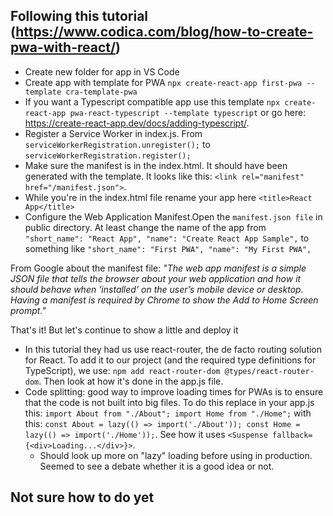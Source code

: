 ## Following this tutorial (https://www.codica.com/blog/how-to-create-pwa-with-react/)

- Create new folder for app in VS Code
- Create app with template for PWA `npx create-react-app first-pwa --template cra-template-pwa`
- If you want a Typescript compatible app use this template `npx create-react-app pwa-react-typescript --template typescript` or go here: https://create-react-app.dev/docs/adding-typescript/.
- Register a Service Worker in index.js. From `serviceWorkerRegistration.unregister();` to `serviceWorkerRegistration.register();`
- Make sure the manifest is in the index.html. It should have been generated with the template. It looks like this: `<link rel="manifest" href="/manifest.json">`.
- While you're in the index.html file rename your app here `<title>React App</title>`
- Configure the Web Application Manifest.Open the `manifest.json file` in public directory. At least change the name of the app from `"short_name": "React App", "name": "Create React App Sample",` to something like `"short_name": "First PWA", "name": "My First PWA",`

From Google about the manifest file:
_"The web app manifest is a simple JSON file that tells the browser about your web application and how it should behave when ‘installed’ on the user’s mobile device or desktop. Having a manifest is required by Chrome to show the Add to Home Screen prompt."_

That's it! But let's continue to show a little and deploy it

- In this tutorial they had us use react-router, the de facto routing solution for React. To add it to our project (and the required type definitions for TypeScript), we use: `npm add react-router-dom @types/react-router-dom`. Then look at how it's done in the app.js file.
- Code splitting: good way to improve loading times for PWAs is to ensure that the code is not built into big files.
  To do this replace in your app.js this: `import About from "./About"; import Home from "./Home";` with this: `const About = lazy(() => import('./About')); const Home = lazy(() => import('./Home'));`. See how it uses `<Suspense fallback={<div>Loading...</div>}>`.
  - Should look up more on "lazy" loading before using in production. Seemed to see a debate whether it is a good idea or not.

## Not sure how to do yet
